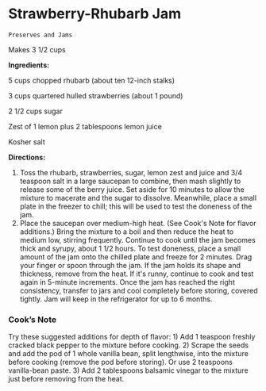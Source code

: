 # Strawberry-Rhubarb Jam

`Preserves and Jams`

Makes 3 1/2 cups

**Ingredients:**

5 cups chopped rhubarb (about ten 12-inch stalks)

3 cups quartered hulled strawberries (about 1 pound)

2 1/2 cups sugar

Zest of 1 lemon plus 2 tablespoons lemon juice

Kosher salt

**Directions:**

1. Toss the rhubarb, strawberries, sugar, lemon zest and juice and 3/4 teaspoon salt in a large saucepan to combine, then mash slightly to release some of the berry juice. Set aside for 10 minutes to allow the mixture to macerate and the sugar to dissolve. Meanwhile, place a small plate in the freezer to chill; this will be used to test the doneness of the jam.
2. Place the saucepan over medium-high heat. (See Cook's Note for flavor additions.) Bring the mixture to a boil and then reduce the heat to medium low, stirring frequently. Continue to cook until the jam becomes thick and syrupy, about 1 1/2 hours. To test doneness, place a small amount of the jam onto the chilled plate and freeze for 2 minutes. Drag your finger or spoon through the jam. If the jam holds its shape and thickness, remove from the heat. If it's runny, continue to cook and test again in 5-minute increments. Once the jam has reached the right consistency, transfer to jars and cool completely before storing, covered tightly. Jam will keep in the refrigerator for up to 6 months. 

### Cook’s Note

Try these suggested additions for depth of flavor: 1) Add 1 teaspoon freshly cracked black pepper to the mixture before cooking. 2) Scrape the seeds and add the pod of 1 whole vanilla bean, split lengthwise, into the mixture before cooking (remove the pod before storing). Or use 2 teaspoons vanilla-bean paste. 3) Add 2 tablespoons balsamic vinegar to the mixture just before removing from the heat.

